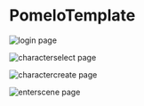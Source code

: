 # PomeloTemplate

![login page](https://github.com/colintrinity/PomeloTemplate/blob/screenshots/screenshot-login.png?raw=true "login")

![characterselect page](https://github.com/colintrinity/PomeloTemplate/blob/screenshots/screenshot-characterselect.png?raw=true "characterselect")

![charactercreate page](https://github.com/colintrinity/PomeloTemplate/blob/screenshots/screenshot-charactercreate.png?raw=true "charactercreate")

![enterscene page](https://github.com/colintrinity/PomeloTemplate/blob/screenshots/screenshot-enterscene.png?raw=true "enterscene")